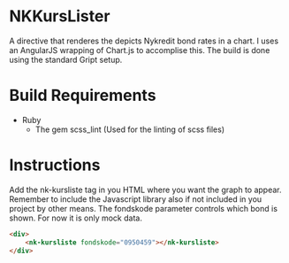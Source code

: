 # NKKursLister
A directive that renderes the depicts Nykredit bond rates in a chart.
I uses an AngularJS wrapping of Chart.js to accomplise this.
The build is done using the standard Gript setup.


# Build Requirements
  - Ruby
    - The gem scss_lint (Used for the linting of scss files)

# Instructions
Add the nk-kursliste tag in you HTML where you want the graph to appear. Remember to include the Javascript library also if not included in you project by other means. The fondskode parameter controls which bond is shown. For now it is only mock data.

```html
<div>
    <nk-kursliste fondskode="0950459"></nk-kursliste>
</div>
```

